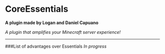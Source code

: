 # CoreEssentials


**A plugin made by Logan and Daniel Capuano**


*A plugin that amplifies your Minecraft server experience!*






---


###List of advantages over Essentials
*In progress*